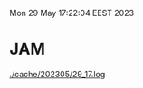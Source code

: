 Mon 29 May 17:22:04 EEST 2023
# JAM
<a href='./cache/202305/29_17.log'>./cache/202305/29_17.log</a>
